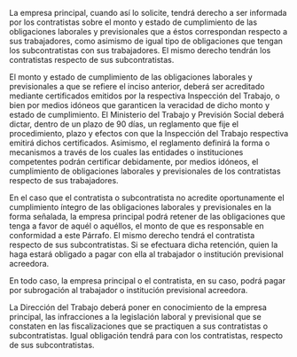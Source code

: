 La empresa principal, cuando así lo solicite, tendrá derecho a ser informada por los contratistas sobre el monto y estado de cumplimiento de las obligaciones laborales y previsionales que a éstos correspondan respecto a sus trabajadores, como asimismo de igual tipo de obligaciones que tengan los subcontratistas con sus trabajadores. El mismo derecho tendrán los contratistas respecto de sus subcontratistas.

El monto y estado de cumplimiento de las obligaciones laborales y previsionales a que se refiere el inciso anterior, deberá ser acreditado mediante certificados emitidos por la respectiva Inspección del Trabajo, o bien por medios idóneos que garanticen la veracidad de dicho monto y estado de cumplimiento. El Ministerio del Trabajo y Previsión Social deberá dictar, dentro de un plazo de 90 días, un reglamento que fije el procedimiento, plazo y efectos con que la Inspección del Trabajo respectiva emitirá dichos certificados. Asimismo, el reglamento definirá la forma o mecanismos a través de los cuales las entidades o instituciones competentes podrán certificar debidamente, por medios idóneos, el cumplimiento de obligaciones laborales y previsionales de los contratistas respecto de sus trabajadores.

En el caso que el contratista o subcontratista no acredite oportunamente el cumplimiento íntegro de las obligaciones laborales y previsionales en la forma señalada, la empresa principal podrá retener de las obligaciones que tenga a favor de aquél o aquéllos, el monto de que es responsable en conformidad a este Párrafo. El mismo derecho tendrá el contratista respecto de sus subcontratistas. Si se efectuara dicha retención, quien la haga estará obligado a pagar con ella al trabajador o institución previsional acreedora.

En todo caso, la empresa principal o el contratista, en su caso, podrá pagar por subrogación al trabajador o institución previsional acreedora.

La Dirección del Trabajo deberá poner en conocimiento de la empresa principal, las infracciones a la legislación laboral y previsional que se constaten en las fiscalizaciones que se practiquen a sus contratistas o subcontratistas. Igual obligación tendrá para con los contratistas, respecto de sus subcontratistas.
